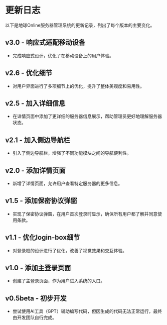 # 更新日志

以下是地球Online服务器管理系统的更新记录，列出了每个版本的主要变化。

## v3.0 - 响应式适配移动设备

- 完成响应式设计，优化了在移动设备上的用户体验。

## v2.6 - 优化细节

- 对用户界面进行了多项细节上的优化，提升了整体美观度和易用性。

## v2.5 - 加入详细信息

- 在详情页面中添加了更详细的服务器信息展示，帮助管理员更好地理解服务器状态。

## v2.1 - 加入侧边导航栏

- 引入了侧边导航栏，增强了不同功能模块之间的导航便利性。

## v2.0 - 添加详情页面

- 新增了详情页面，允许用户查看特定服务器的更多信息。

## v1.5 - 添加保密协议弹窗

- 实现了保密协议弹窗，在用户首次登录时显示，确保所有用户都了解并同意使用条款。

## v1.1 - 优化login-box细节

- 对登录框的设计进行了优化，改善了视觉效果和交互体验。

## v1.0 - 添加主登录页面

- 创建了主登录页面，作为用户进入系统的入口。

## v0.5beta - 初步开发

- 尝试使用AI工具（GPT）辅助编写代码，但因生成的代码无法正常运行，最终由开发团队自行完成。
